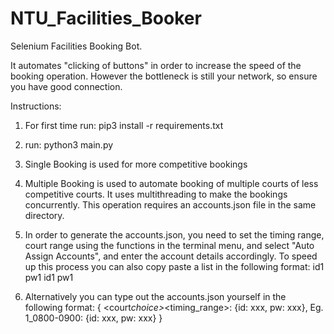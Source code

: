 # NTU_Facilities_Booker

Selenium Facilities Booking Bot.

It automates "clicking of buttons" in order to increase the speed of the booking operation. However the bottleneck is still your network, so ensure you have good connection.

Instructions:

1. For first time run: pip3 install -r requirements.txt

2. run: python3 main.py

3. Single Booking is used for more competitive bookings

4. Multiple Booking is used to automate booking of multiple courts of less competitive courts. It uses multithreading to make the bookings concurrently. This operation requires an accounts.json file in the same directory.

5. In order to generate the accounts.json, you need to set the timing range, court range using the functions in the terminal menu, and select "Auto Assign Accounts", and enter the account details accordingly. To speed up this process you can also copy paste a list in the following format:
   id1
   pw1
   id1
   pw1
6. Alternatively you can type out the accounts.json yourself in the following format:
   {
   <court*choice>*<timing_range>: {id: xxx, pw: xxx},
   Eg. 1_0800-0900: {id: xxx, pw: xxx}
   }
